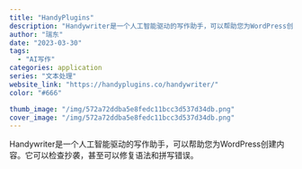 ```yaml
---
title: "HandyPlugins"
description: "Handywriter是一个人工智能驱动的写作助手，可以帮助您为WordPress创建内容。它可以检查抄袭，甚至可以修复"
author: "瑞东"
date: "2023-03-30"
tags:
  - "AI写作"
categories: application
series: "文本处理"
website_link: "https://handyplugins.co/handywriter/"
color: "#666"

thumb_image: "/img/572a72ddba5e8fedc11bcc3d537d34db.png"
cover_image: "/img/572a72ddba5e8fedc11bcc3d537d34db.png"
---
```


Handywriter是一个人工智能驱动的写作助手，可以帮助您为WordPress创建内容。它可以检查抄袭，甚至可以修复语法和拼写错误。